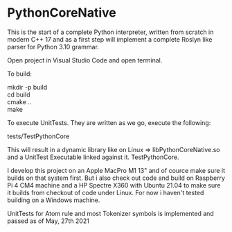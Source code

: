 # PythonCoreNative

This is the start of a complete Python interpreter, written from scratch in modern C++ 17 and as a first step will implement a complete Roslyn like parser for Python 3.10 grammar.  

Open project in Visual Studio Code and open terminal.

To build:

mkdir -p build  
cd build  
cmake ..  
make  

To execute UnitTests. They are written as we go, execute the following:  

tests/TestPythonCore  

This will result in a dynamic library like on Linux => libPythonCoreNative.so and a UnitTest Executable linked against it. TestPythonCore. 

I develop this project on an Apple MacPro M1 13" and of cource make sure it builds on that system first. But i also check out code and build on Raspberry Pi 4 CM4 machine and a HP Spectre X360 with Ubuntu 21.04 to make sure it builds from checkout of code under Linux. For now i haven't tested building on a Windows machine.  

UnitTests for Atom rule and most Tokenizer symbols is implemented and passed as of May, 27th 2021
